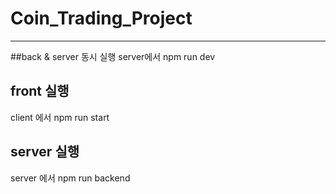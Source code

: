 # Coin_Trading_Project
---
##back & server 동시 실행
server에서 npm run dev
## front 실행
client 에서 npm run start
## server 실행
server 에서 npm run backend
